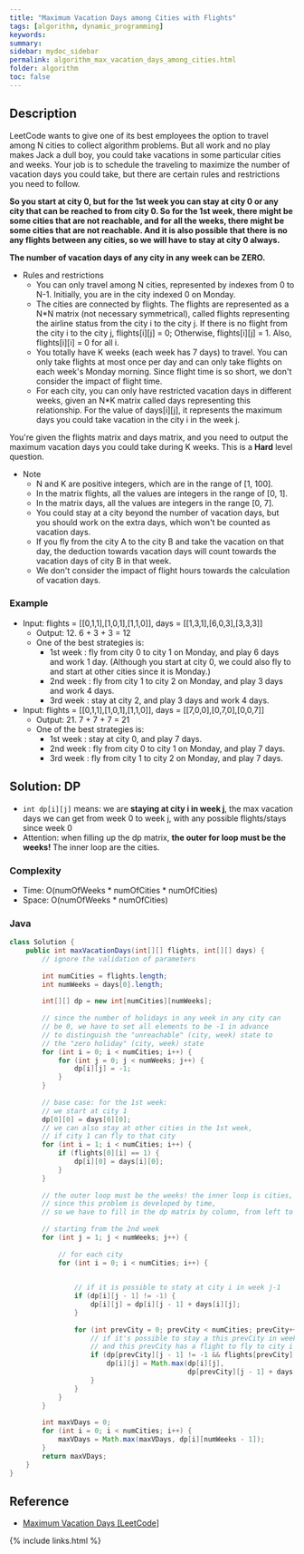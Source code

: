 ```yaml
---
title: "Maximum Vacation Days among Cities with Flights"
tags: [algorithm, dynamic_programming]
keywords:
summary:
sidebar: mydoc_sidebar
permalink: algorithm_max_vacation_days_among_cities.html
folder: algorithm
toc: false
---
```


## Description
LeetCode wants to give one of its best employees the option to travel among N cities to collect algorithm problems. 
But all work and no play makes Jack a dull boy, you could take vacations in some particular cities and weeks. 
Your job is to schedule the traveling to maximize the number of vacation days you could take, but there are certain rules and restrictions you need to follow.

**So you start at city 0, but for the 1st week you can stay at city 0 or any city that can be reached to from city 0. 
So for the 1st week, there might be some cities that are not reachable, 
and for all the weeks, there might be some cities that are not reachable. And it is also possible that there is no any flights 
between any cities, so we will have to stay at city 0 always.**

**The number of vacation days of any city in any week can be ZERO.**

* Rules and restrictions
  * You can only travel among N cities, represented by indexes from 0 to N-1. Initially, you are in the city indexed 0 on Monday.
  * The cities are connected by flights. The flights are represented as a N*N matrix (not necessary symmetrical), called flights representing the airline status from the city i to the city j. If there is no flight from the city i to the city j, flights[i][j] = 0; Otherwise, flights[i][j] = 1. Also, flights[i][i] = 0 for all i.
  * You totally have K weeks (each week has 7 days) to travel. You can only take flights at most once per day and can only take flights on each week's Monday morning. Since flight time is so short, we don't consider the impact of flight time.
  * For each city, you can only have restricted vacation days in different weeks, given an N*K matrix called days representing this relationship. For the value of days[i][j], it represents the maximum days you could take vacation in the city i in the week j.

You're given the flights matrix and days matrix, and you need to output the maximum vacation days you could take during K weeks.
This is a **Hard** level question.

* Note
  * N and K are positive integers, which are in the range of [1, 100].
  * In the matrix flights, all the values are integers in the range of [0, 1].
  * In the matrix days, all the values are integers in the range [0, 7].
  * You could stay at a city beyond the number of vacation days, but you should work on the extra days, which won't be counted as vacation days.
  * If you fly from the city A to the city B and take the vacation on that day, the deduction towards vacation days will count towards the vacation days of city B in that week.
  * We don't consider the impact of flight hours towards the calculation of vacation days.

### Example
* Input: flights = [[0,1,1],[1,0,1],[1,1,0]], days = [[1,3,1],[6,0,3],[3,3,3]]
  * Output: 12. 6 + 3 + 3 = 12
  * One of the best strategies is:
    * 1st week : fly from city 0 to city 1 on Monday, and play 6 days and work 1 day. (Although you start at city 0, we could also fly to and start at other cities since it is Monday.) 
    * 2nd week : fly from city 1 to city 2 on Monday, and play 3 days and work 4 days.
    * 3rd week : stay at city 2, and play 3 days and work 4 days.
* Input: flights = [[0,1,1],[1,0,1],[1,1,0]], days = [[7,0,0],[0,7,0],[0,0,7]]
  * Output: 21. 7 + 7 + 7 = 21
  * One of the best strategies is:
    * 1st week : stay at city 0, and play 7 days. 
    * 2nd week : fly from city 0 to city 1 on Monday, and play 7 days.
    * 3rd week : fly from city 1 to city 2 on Monday, and play 7 days.

## Solution: DP
* `int dp[i][j]` means: we are **staying at city i in week j**, the max vacation days we can get from week 0 to week j, with any possible flights/stays since week 0
* Attention: when filling up the dp matrix, **the outer for loop must be the weeks!** The inner loop are the cities.

### Complexity
* Time: O(numOfWeeks * numOfCities * numOfCities)
* Space: O(numOfWeeks * numOfCities)

### Java
```java
class Solution {
    public int maxVacationDays(int[][] flights, int[][] days) {
        // ignore the validation of parameters
        
        int numCities = flights.length;
        int numWeeks = days[0].length;
        
        int[][] dp = new int[numCities][numWeeks];
        
        // since the number of holidays in any week in any city can
        // be 0, we have to set all elements to be -1 in advance
        // to distinguish the "unreachable" (city, week) state to
        // the "zero holiday" (city, week) state
        for (int i = 0; i < numCities; i++) {
            for (int j = 0; j < numWeeks; j++) {
                dp[i][j] = -1;
            }
        }
        
        // base case: for the 1st week:
        // we start at city 1
        dp[0][0] = days[0][0];
        // we can also stay at other cities in the 1st week,
        // if city 1 can fly to that city
        for (int i = 1; i < numCities; i++) {
            if (flights[0][i] == 1) {
                dp[i][0] = days[i][0];
            }
        }
        
        // the outer loop must be the weeks! the inner loop is cities,
        // since this problem is developed by time,
        // so we have to fill in the dp matrix by column, from left to right!
        
        // starting from the 2nd week
        for (int j = 1; j < numWeeks; j++) {
                
            // for each city
            for (int i = 0; i < numCities; i++) {
            

                // if it is possible to staty at city i in week j-1
                if (dp[i][j - 1] != -1) {
                    dp[i][j] = dp[i][j - 1] + days[i][j];
                }
                
                for (int prevCity = 0; prevCity < numCities; prevCity++) {
                    // if it's possible to stay a this prevCity in week j-1,
                    // and this prevCity has a flight to fly to city i
                    if (dp[prevCity][j - 1] != -1 && flights[prevCity][i] == 1) {
                        dp[i][j] = Math.max(dp[i][j],
                                            dp[prevCity][j - 1] + days[i][j]);
                    }            
                }
            }
        }
        
        int maxVDays = 0;
        for (int i = 0; i < numCities; i++) {
            maxVDays = Math.max(maxVDays, dp[i][numWeeks - 1]);
        }
        return maxVDays;
    }
}
```

## Reference
* [Maximum Vacation Days [LeetCode]](https://leetcode.com/problems/maximum-vacation-days/)

{% include links.html %}
